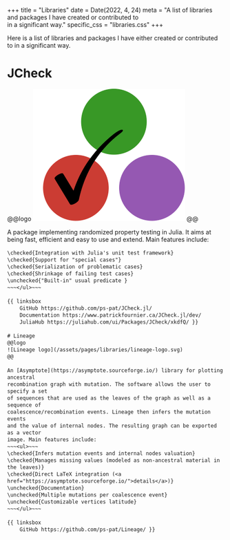 +++
title = "Libraries"
date = Date(2022, 4, 24)
meta = "A list of libraries and packages I have created or contributed to \
        in a significant way."
specific_css = "libraries.css"
+++

Here is a list of libraries and packages I have either created or contributed 
to in a significant way.

# JCheck
@@logo
![JCheck logo](/assets/pages/libraries/jcheck-logo.svg)
@@

A package implementing randomized property testing in Julia. It aims at being fast, efficient and easy to use and extend. Main features include:
~~~<ul>~~~
\checked{Integration with Julia's unit test framework}
\checked{Support for "special cases"}
\checked{Serialization of problematic cases}
\checked{Shrinkage of failing test cases}
\unchecked{"Built-in" usual predicate }
~~~</ul>~~~

{{ linksbox 
    GitHub https://github.com/ps-pat/JCheck.jl/ 
    Documentation https://www.patrickfournier.ca/JCheck.jl/dev/
    JuliaHub https://juliahub.com/ui/Packages/JCheck/xkdfQ/ }}

# Lineage
@@logo
![Lineage logo](/assets/pages/libraries/lineage-logo.svg)
@@

An [Asymptote](https://asymptote.sourceforge.io/) library for plotting ancestral
recombination graph with mutation. The software allows the user to specify a set
of sequences that are used as the leaves of the graph as well as a sequence of
coalescence/recombination events. Lineage then infers the mutation events
and the value of internal nodes. The resulting graph can be exported as a vector
image. Main features include:
~~~<ul>~~~
\checked{Infers mutation events and internal nodes valuation}
\checked{Manages missing values (modeled as non-ancestral material in the leaves)}
\checked{Direct LaTeX integration (<a href="https://asymptote.sourceforge.io/">details</a>)}
\unchecked{Documentation}
\unchecked{Multiple mutations per coalescence event}
\unchecked{Customizable vertices latitude}
~~~</ul>~~~

{{ linksbox
    GitHub https://github.com/ps-pat/Lineage/ }}
